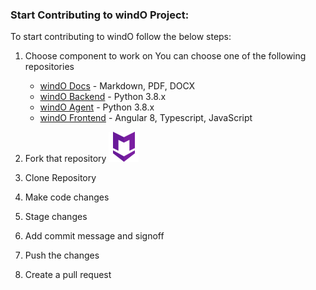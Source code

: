 ### Start Contributing to windO Project:
To start contributing to windO follow the below steps:

1. Choose component to work on
    You can choose one of the following repositories
    * [windO Docs](https://github.com/OpenWindO/windO-docs) - Markdown, PDF, DOCX
    * [windO Backend](https://github.com/OpenWindO/windO-backend) - Python 3.8.x
    * [windO Agent](https://github.com/OpenWindO/windO-agent) - Python 3.8.x
    * [windO Frontend](https://github.com/OpenWindO/windO-frontend) - Angular 8, Typescript, JavaScript
2. Fork that repository
		![alt text](https://github.com/adam-p/markdown-here/raw/master/src/common/images/icon48.png "Logo Title Text 1")
    
3. Clone Repository
4. Make code changes
5. Stage changes
6. Add commit message and signoff
7. Push the changes
8. Create a pull request
